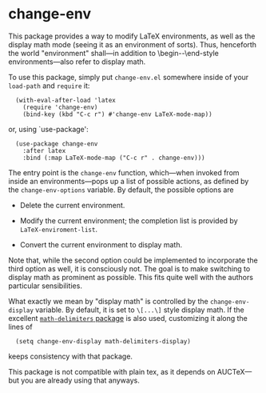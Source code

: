 # change-env

This package provides a way to modify LaTeX environments, as well as the
display math mode (seeing it as an environment of sorts).  Thus,
henceforth the world "environment" shall—in addition to
\begin--\end-style environments—also refer to display math.

To use this package, simply put `change-env.el` somewhere inside of your
`load-path` and `require` it:

``` emacs-lisp
  (with-eval-after-load 'latex
    (require 'change-env)
    (bind-key (kbd "C-c r") #'change-env LaTeX-mode-map))
```

or, using `use-package':

``` emacs-lisp
  (use-package change-env
    :after latex
    :bind (:map LaTeX-mode-map ("C-c r" . change-env)))
```

The entry point is the `change-env` function, which—when invoked from
inside an environments—pops up a list of possible actions, as defined by
the `change-env-options` variable.  By default, the possible options are

  - Delete the current environment.

  - Modify the current environment; the completion list is provided by
    `LaTeX-enviroment-list`.

  - Convert the current environment to display math.

Note that, while the second option could be implemented to incorporate
the third option as well, it is consciously not.  The goal is to make
switching to display math as prominent as possible.  This fits quite
well with the authors particular sensibilities.

What exactly we mean by "display math" is controlled by the
`change-env-display` variable.  By default, it is set to `\[...\]` style
display math.  If the excellent [`math-delimiters` package] is also
used, customizing it along the lines of

``` emacs-lisp
  (setq change-env-display math-delimiters-display)
```

keeps consistency with that package.

This package is not compatible with plain tex, as it depends on
AUCTeX—but you are already using that anyways.

[`math-delimiters` package]: https://github.com/oantolin/math-delimiters
